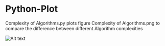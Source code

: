 # Python-Plot
Complexity of Algorithms.py plots figure Complexity of Algorithms.png to compare the difference between different Algorithm complexities

![Alt text](/Pytho-Plot/AlgorithmComplexity.png?raw=true "Algorithm Complexity")
